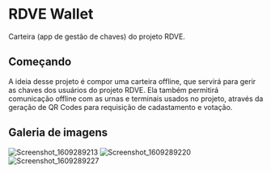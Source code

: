 # RDVE Wallet

Carteira (app de gestão de chaves) do projeto RDVE. 

## Começando

A ideia desse projeto é compor uma carteira offline, que servirá para gerir as chaves dos usuários do projeto RDVE. 
Ela também permitirá comunicação offline com as urnas e terminais usados no projeto, através da geração de QR Codes para requisição de cadastamento e votação. 

## Galeria de imagens
![Screenshot_1609289213](https://user-images.githubusercontent.com/17151666/103323145-3eec1400-4a20-11eb-8298-bba48007f8d2.png)
![Screenshot_1609289220](https://user-images.githubusercontent.com/17151666/103323146-3f84aa80-4a20-11eb-9b4d-dc03e1c7265d.png)
![Screenshot_1609289227](https://user-images.githubusercontent.com/17151666/103323147-401d4100-4a20-11eb-86cf-3870ab85f68f.png)